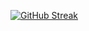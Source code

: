 [![GitHub Streak](https://streak-stats.demolab.com?user=alegasp&theme=github-dark-blue&border_radius=3&date_format=j%20M%5B%20Y%5D&card_width=825)](https://git.io/streak-stats)
